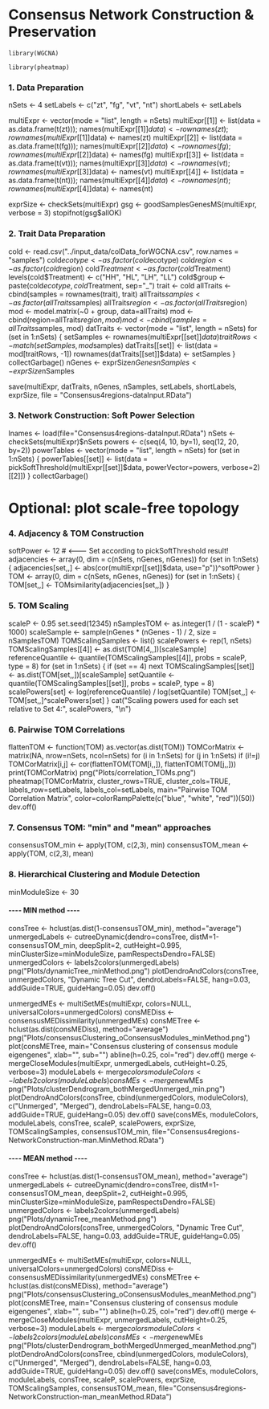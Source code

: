 
# Consensus Network Construction & Preservation      
``` 
library(WGCNA) 

library(pheatmap)
```

### 1. Data Preparation 
nSets <- 4
setLabels <- c("zt", "fg", "vt", "nt")
shortLabels <- setLabels

multiExpr <- vector(mode = "list", length = nSets)
multiExpr[[1]] <- list(data = as.data.frame(t(zt))); names(multiExpr[[1]]$data) <- rownames(zt); rownames(multiExpr[[1]]$data) <- names(zt)
multiExpr[[2]] <- list(data = as.data.frame(t(fg))); names(multiExpr[[2]]$data) <- rownames(fg); rownames(multiExpr[[2]]$data) <- names(fg)
multiExpr[[3]] <- list(data = as.data.frame(t(vt))); names(multiExpr[[3]]$data) <- rownames(vt); rownames(multiExpr[[3]]$data) <- names(vt)
multiExpr[[4]] <- list(data = as.data.frame(t(nt))); names(multiExpr[[4]]$data) <- rownames(nt); rownames(multiExpr[[4]]$data) <- names(nt)

exprSize <- checkSets(multiExpr)
gsg <- goodSamplesGenesMS(multiExpr, verbose = 3)
stopifnot(gsg$allOK)

### 2. Trait Data Preparation 
cold <- read.csv("../input_data/colData_forWGCNA.csv", row.names = "samples")
cold$ecotype <- as.factor(cold$ecotype)
cold$region <- as.factor(cold$region)
cold$Treatment <- as.factor(cold$Treatment)
levels(cold$Treatment) <- c("HH", "HL", "LH", "LL")
cold$group <- paste(cold$ecotype, cold$Treatment, sep="_")
trait <- cold
allTraits <- cbind(samples = rownames(trait), trait)
allTraits$samples <- as.factor(allTraits$samples)
allTraits$region <- as.factor(allTraits$region)
mod <- model.matrix(~0 + group, data=allTraits)
mod <- cbind(region=allTraits$region, mod)
mod <- cbind(samples = allTraits$samples, mod)
datTraits <- vector(mode = "list", length = nSets)
for (set in 1:nSets) {
  setSamples <- rownames(multiExpr[[set]]$data)
  traitRows <- match(setSamples, mod$samples)
  datTraits[[set]] <- list(data = mod[traitRows, -1])
  rownames(datTraits[[set]]$data) <- setSamples
}
collectGarbage()
nGenes <- exprSize$nGenes
nSamples <- exprSize$nSamples

save(multiExpr, datTraits, nGenes, nSamples, setLabels, shortLabels, exprSize, file = "Consensus4regions-dataInput.RData")

### 3. Network Construction: Soft Power Selection 
lnames <- load(file="Consensus4regions-dataInput.RData")
nSets <- checkSets(multiExpr)$nSets
powers <- c(seq(4, 10, by=1), seq(12, 20, by=2))
powerTables <- vector(mode = "list", length = nSets)
for (set in 1:nSets) {
  powerTables[[set]] <- list(data = pickSoftThreshold(multiExpr[[set]]$data, powerVector=powers, verbose=2)[[2]])
}
collectGarbage()

# Optional: plot scale-free topology



### 4. Adjacency & TOM Construction 
softPower <- 12  # <--- Set according to pickSoftThreshold result!
adjacencies <- array(0, dim = c(nSets, nGenes, nGenes))
for (set in 1:nSets) {
  adjacencies[set,,] <- abs(cor(multiExpr[[set]]$data, use="p"))^softPower
}
TOM <- array(0, dim = c(nSets, nGenes, nGenes))
for (set in 1:nSets) {
  TOM[set,,] <- TOMsimilarity(adjacencies[set,,])
}

### 5. TOM Scaling 
scaleP <- 0.95
set.seed(12345)
nSamplesTOM <- as.integer(1 / (1 - scaleP) * 1000)
scaleSample <- sample(nGenes * (nGenes - 1) / 2, size = nSamplesTOM)
TOMScalingSamples <- list()
scalePowers <- rep(1, nSets)
TOMScalingSamples[[4]] <- as.dist(TOM[4,,])[scaleSample]
referenceQuantile <- quantile(TOMScalingSamples[[4]], probs = scaleP, type = 8)
for (set in 1:nSets) {
  if (set == 4) next
  TOMScalingSamples[[set]] <- as.dist(TOM[set,,])[scaleSample]
  setQuantile <- quantile(TOMScalingSamples[[set]], probs = scaleP, type = 8)
  scalePowers[set] <- log(referenceQuantile) / log(setQuantile)
  TOM[set,,] <- TOM[set,,]^scalePowers[set]
}
cat("Scaling powers used for each set relative to Set 4:", scalePowers, "\n")

### 6. Pairwise TOM Correlations 
flattenTOM <- function(TOM) as.vector(as.dist(TOM))
TOMCorMatrix <- matrix(NA, nrow=nSets, ncol=nSets)
for (i in 1:nSets) for (j in 1:nSets) if (i!=j) TOMCorMatrix[i,j] <- cor(flattenTOM(TOM[i,,]), flattenTOM(TOM[j,,]))
print(TOMCorMatrix)
png("Plots/correlation_TOMs.png")
pheatmap(TOMCorMatrix, cluster_rows=TRUE, cluster_cols=TRUE, labels_row=setLabels, labels_col=setLabels, main="Pairwise TOM Correlation Matrix", color=colorRampPalette(c("blue", "white", "red"))(50))
dev.off()

### 7. Consensus TOM: "min" and "mean" approaches 
consensusTOM_min <- apply(TOM, c(2,3), min)
consensusTOM_mean <- apply(TOM, c(2,3), mean)

### 8. Hierarchical Clustering and Module Detection 
minModuleSize <- 30

#### ---- MIN method ----
consTree <- hclust(as.dist(1-consensusTOM_min), method="average")
unmergedLabels <- cutreeDynamic(dendro=consTree, distM=1-consensusTOM_min, deepSplit=2, cutHeight=0.995, minClusterSize=minModuleSize, pamRespectsDendro=FALSE)
unmergedColors <- labels2colors(unmergedLabels)
png("Plots/dynamicTree_minMethod.png")
plotDendroAndColors(consTree, unmergedColors, "Dynamic Tree Cut", dendroLabels=FALSE, hang=0.03, addGuide=TRUE, guideHang=0.05)
dev.off()

unmergedMEs <- multiSetMEs(multiExpr, colors=NULL, universalColors=unmergedColors)
consMEDiss <- consensusMEDissimilarity(unmergedMEs)
consMETree <- hclust(as.dist(consMEDiss), method="average")
png("Plots/consensusClustering_oConsensusModules_minMethod.png")
plot(consMETree, main="Consensus clustering of consensus module eigengenes", xlab="", sub="")
abline(h=0.25, col="red")
dev.off()
merge <- mergeCloseModules(multiExpr, unmergedLabels, cutHeight=0.25, verbose=3)
moduleLabels <- merge$colors
moduleColors <- labels2colors(moduleLabels)
consMEs <- merge$newMEs
png("Plots/clusterDendrogram_bothMergedUnmerged_min.png")
plotDendroAndColors(consTree, cbind(unmergedColors, moduleColors), c("Unmerged", "Merged"), dendroLabels=FALSE, hang=0.03, addGuide=TRUE, guideHang=0.05)
dev.off()
save(consMEs, moduleColors, moduleLabels, consTree, scaleP, scalePowers, exprSize, TOMScalingSamples, consensusTOM_min, file="Consensus4regions-NetworkConstruction-man.MinMethod.RData")

#### ---- MEAN method ----
consTree <- hclust(as.dist(1-consensusTOM_mean), method="average")
unmergedLabels <- cutreeDynamic(dendro=consTree, distM=1-consensusTOM_mean, deepSplit=2, cutHeight=0.995, minClusterSize=minModuleSize, pamRespectsDendro=FALSE)
unmergedColors <- labels2colors(unmergedLabels)
png("Plots/dynamicTree_meanMethod.png")
plotDendroAndColors(consTree, unmergedColors, "Dynamic Tree Cut", dendroLabels=FALSE, hang=0.03, addGuide=TRUE, guideHang=0.05)
dev.off()

unmergedMEs <- multiSetMEs(multiExpr, colors=NULL, universalColors=unmergedColors)
consMEDiss <- consensusMEDissimilarity(unmergedMEs)
consMETree <- hclust(as.dist(consMEDiss), method="average")
png("Plots/consensusClustering_oConsensusModules_meanMethod.png")
plot(consMETree, main="Consensus clustering of consensus module eigengenes", xlab="", sub="")
abline(h=0.25, col="red")
dev.off()
merge <- mergeCloseModules(multiExpr, unmergedLabels, cutHeight=0.25, verbose=3)
moduleLabels <- merge$colors
moduleColors <- labels2colors(moduleLabels)
consMEs <- merge$newMEs
png("Plots/clusterDendrogram_bothMergedUnmerged_meanMethod.png")
plotDendroAndColors(consTree, cbind(unmergedColors, moduleColors), c("Unmerged", "Merged"), dendroLabels=FALSE, hang=0.03, addGuide=TRUE, guideHang=0.05)
dev.off()
save(consMEs, moduleColors, moduleLabels, consTree, scaleP, scalePowers, exprSize, TOMScalingSamples, consensusTOM_mean, file="Consensus4regions-NetworkConstruction-man_meanMethod.RData")

